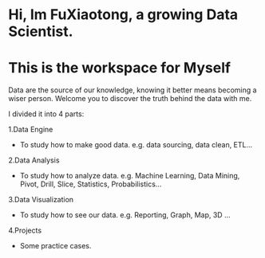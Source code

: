 # Hi, Im FuXiaotong, a growing Data Scientist.
# This is the workspace for Myself


Data are the source of our knowledge, knowing it better means becoming a wiser person. 
Welcome you to discover the truth behind the data with me.



 I divided it into 4 parts:

1.Data Engine
  - To study how to make good data. e.g. data sourcing, data clean, ETL...

2.Data Analysis
  - To study how to analyze data. e.g. Machine Learning, Data Mining, Pivot, Drill, Slice, Statistics, Probabilistics...

3.Data Visualization
  - To study how to see our data. e.g. Reporting, Graph, Map, 3D ...

4.Projects
  - Some practice cases.


